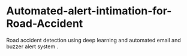 # Automated-alert-intimation-for-Road-Accident
Road accident detection using deep learning and automated email and buzzer alert system . 
